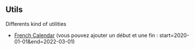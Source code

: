 ## Utils

Differents  kind of utilities

- [French Calendar](Calendars/index.html) (vous pouvez ajouter un début et une fin : start=2020-01-01&end=2022-03-01)
